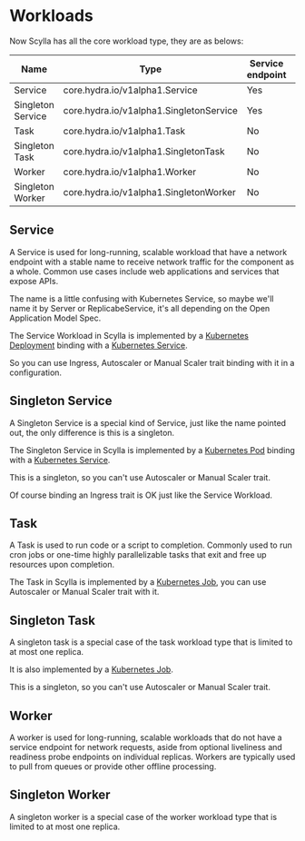# Workloads

Now Scylla has all the core workload type, they are as belows: 

|Name|Type|Service endpoint|Replicable|Daemonized|
|-|-|-|-|-|
|Service|core.hydra.io/v1alpha1.Service|Yes|Yes|Yes
|Singleton Service|core.hydra.io/v1alpha1.SingletonService|Yes|No|Yes
|Task|core.hydra.io/v1alpha1.Task|No|Yes|No
|Singleton Task|core.hydra.io/v1alpha1.SingletonTask|No|No|No
|Worker|core.hydra.io/v1alpha1.Worker|No|Yes|Yes
|Singleton Worker|core.hydra.io/v1alpha1.SingletonWorker|No|No|Yes

## Service

A Service is used for long-running, scalable workload that have a network endpoint with a stable name to receive network traffic for the component as a whole. 
Common use cases include web applications and services that expose APIs. 

The name is a little confusing with Kubernetes Service, so maybe we'll name it by Server or ReplicabeService, it's all depending on the Open Application Model Spec.

The Service Workload in Scylla is implemented by a [Kubernetes Deployment](https://kubernetes.io/docs/concepts/workloads/controllers/deployment/) binding with a [Kubernetes Service](https://kubernetes.io/docs/concepts/services-networking/service/).

So you can use Ingress, Autoscaler or Manual Scaler trait binding with it in a configuration.

## Singleton Service

A Singleton Service is a special kind of Service, just like the name pointed out, the only difference is this is a singleton.

The Singleton Service in Scylla is implemented by a [Kubernetes Pod](https://kubernetes.io/docs/concepts/workloads/pods/pod-overview/) binding with a [Kubernetes Service](https://kubernetes.io/docs/concepts/services-networking/service/).

This is a singleton, so you can't use Autoscaler or Manual Scaler trait.

Of course binding an Ingress trait is OK just like the Service Workload. 

## Task

A Task is used to run code or a script to completion. Commonly used to run cron jobs or one-time highly parallelizable tasks that exit and free up resources upon completion. 

The Task in Scylla is implemented by a [Kubernetes Job](https://kubernetes.io/docs/concepts/workloads/controllers/jobs-run-to-completion/), you can use  Autoscaler or Manual Scaler trait with it.

## Singleton Task

A singleton task is a special case of the task workload type that is limited to at most one replica. 

It is also implemented by a [Kubernetes Job](https://kubernetes.io/docs/concepts/workloads/controllers/jobs-run-to-completion/).

This is a singleton, so you can't use Autoscaler or Manual Scaler trait.

## Worker

A worker is used for long-running, scalable workloads that do not have a service endpoint for network requests, aside from optional liveliness and readiness probe endpoints on individual replicas. Workers are typically used to pull from queues or provide other offline processing. 

## Singleton Worker

A singleton worker is a special case of the worker workload type that is limited to at most one replica. 
